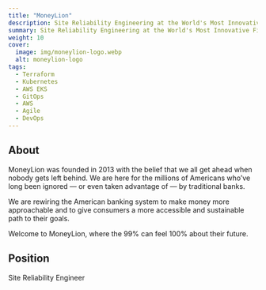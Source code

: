 ```yaml
---
title: "MoneyLion"
description: Site Reliability Engineering at the World's Most Innovative Finance and Technology Company
summary: Site Reliability Engineering at the World's Most Innovative Finance and Technology Company
weight: 10
cover:
  image: img/moneylion-logo.webp
  alt: moneylion-logo
tags:
  - Terraform
  - Kubernetes
  - AWS EKS
  - GitOps
  - AWS
  - Agile
  - DevOps
---
```


## About

MoneyLion was founded in 2013 with the belief that we all get ahead when nobody gets left behind. We are here for the millions of Americans who’ve long been ignored — or even taken advantage of — by traditional banks.

We are rewiring the American banking system to make money more approachable and to give consumers a more accessible and sustainable path to their goals.

Welcome to MoneyLion, where the 99% can feel 100% about their future.

## Position

Site Reliability Engineer
